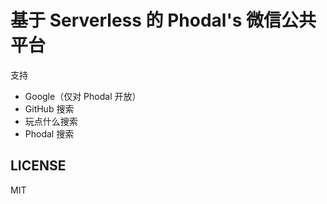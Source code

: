 基于 Serverless 的 Phodal's 微信公共平台
===


支持

 - Google（仅对 Phodal 开放）
 - GitHub 搜索
 - 玩点什么搜索
 - Phodal 搜索



LICENSE
---

MIT
